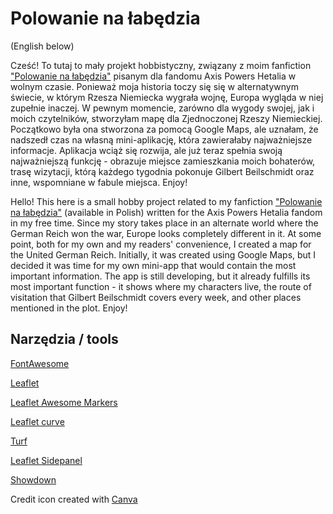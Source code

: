 # Polowanie na łabędzia
(English below)

Cześć! To tutaj to mały projekt hobbistyczny, związany z moim fanfiction ["Polowanie na łabędzia"](https://archiveofourown.org/works/20355778/chapters/48268933) pisanym dla fandomu Axis Powers Hetalia w wolnym czasie. Ponieważ moja historia toczy się się w alternatywnym świecie, w którym Rzesza Niemiecka wygrała wojnę, Europa wygląda w niej zupełnie inaczej. W pewnym momencie, zarówno dla wygody swojej, jak i moich czytelników, stworzyłam mapę dla Zjednoczonej Rzeszy Niemieckiej. Początkowo była ona stworzona za pomocą Google Maps, ale uznałam, że nadszedł czas na własną mini-aplikację, która zawierałaby najważniejsze informacje. Aplikacja wciąż się rozwija, ale już teraz spełnia swoją najważniejszą funkcję - obrazuje miejsce zamieszkania moich bohaterów, trasę wizytacji, którą każdego tygodnia pokonuje Gilbert Beilschmidt oraz inne, wspomniane w fabule miejsca. Enjoy!

Hello! This here is a small hobby project related to my fanfiction ["Polowanie na łabędzia"](https://archiveofourown.org/works/20355778/chapters/48268933) (available in Polish) written for the Axis Powers Hetalia fandom in my free time. Since my story takes place in an alternate world where the German Reich won the war, Europe looks completely different in it. At some point, both for my own and my readers' convenience, I created a map for the United German Reich. Initially, it was created using Google Maps, but I decided it was time for my own mini-app that would contain the most important information. The app is still developing, but it already fulfills its most important function - it shows where my characters live, the route of visitation that Gilbert Beilschmidt covers every week, and other places mentioned in the plot. Enjoy!

## Narzędzia / tools
[FontAwesome](https://fontawesome.com/)

[Leaflet](https://leafletjs.com/)

[Leaflet Awesome Markers](https://github.com/lennardv2/Leaflet.awesome-markers)

[Leaflet curve](https://github.com/elfalem/Leaflet.curve)

[Turf](https://turfjs.org/)

[Leaflet Sidepanel](https://github.com/maxwell-ilai/Leaflet.SidePanel)

[Showdown](https://github.com/showdownjs/showdown)

Credit icon created with [Canva](https://canva.com/)

